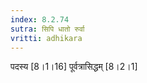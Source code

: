 ```yaml
---
index: 8.2.74
sutra: सिपि धातो रुर्वा
vritti: adhikara
---
```


 पदस्य [8।1।16]  पूर्वत्रासिद्धम् [8।2।1]